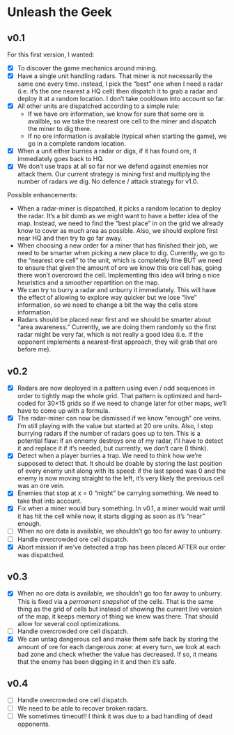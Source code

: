# Unleash the Geek

## v0.1

For this first version, I wanted:

- [x] To discover the game mechanics around mining.
- [x] Have a single unit handling radars. That miner is not necessarily the same one every time.
  instead, I pick the “best” one when I need a radar (i.e. it’s the one nearest a HQ cell) then
  dispatch it to grab a radar and deploy it at a random location. I don’t take cooldown into account
  so far.
- [x] All other units are dispatched according to a simple rule:
  - If we have ore information, we know for sure that some ore is availble, so we take the nearest
    ore cell to the miner and dispatch the miner to dig there.
  - If no ore information is available (typical when starting the game), we go in a complete random
    location.
- [x] When a unit either burries a radar or digs, if it has found ore, it immediately goes back to HQ.
- [x] We don’t use traps at all so far nor we defend against enemies nor attack them. Our current
  strategy is mining first and multiplying the number of radars we dig. No defence / attack
  strategy for v1.0.

Possible enhancements:

- When a radar-miner is dispatched, it picks a random location to deploy the radar. It’s a bit dumb
  as we might want to have a better idea of the map. Instead, we need to find the “best place” in
  on the grid we already know to cover as much area as possible. Also, we should explore first near
  HQ and then try to go far away.
- When choosing a new order for a miner that has finished their job, we need to be smarter when
  picking a new place to dig. Currently, we go to the “nearest ore cell” to the unit, which is
  completely fine BUT we need to ensure that given the amount of ore we know this ore cell has,
  going there won’t overcrowd the cell. Implementing this idea will bring a nice heuristics and a
  smoother repartition on the map.
- We can try to burry a radar and unburry it immediately. This will have the effect of allowing to
  explore way quicker but we lose “live” information, so we need to change a bit the way the cells
  store information.
- Radars should be placed near first and we should be smarter about “area awareness.” Currently, we
  are doing them randomly so the first radar might be very far, which is not really a good idea
  (i.e. if the opponent implements a nearest-first approach, they will grab that ore before me).

## v0.2

- [x] Radars are now deployed in a pattern using even / odd sequences in order to tightly map the whole
  grid. That pattern is optimized and hard-coded for 30×15 grids so if we need to change later for
  other maps, we’ll have to come up with a formula.
- [x] The radar-miner can now be dismissed if we know “enough” ore veins. I’m still playing with the
  value but started at 20 ore units. Also, I stop burrying radars if the number of radars goes up to
  ten. This is a potential flaw: if an ennemy destroys one of my radar, I’ll have to detect it and
  replace it if it’s needed, but currently, we don’t care (I think).
- [x] Detect when a player burries a trap. We need to think how we’re supposed to detect that. It
  should be doable by storing the last position of every enemy unit along with its speed: if the
  last speed was 0 and the enemy is now moving straight to the left, it’s very likely the previous
  cell was an ore vein.
- [x] Enemies that stop at x = 0 “might” be carrying something. We need to take that into account.
- [x] Fix when a miner would bury something. In v0.1, a miner would wait until it has hit the cell
  while now, it starts digging as soon as it’s “near” enough.
- [ ] When no ore data is available, we shouldn’t go too far away to unburry.
- [ ] Handle overcrowded ore cell dispatch.
- [x] Abort mission if we’ve detected a trap has been placed AFTER our order was dispatched.

## v0.3

- [x] When no ore data is available, we shouldn’t go too far away to unburry. This is fixed via a
  _permanent snapshot_ of the cells. That is the same thing as the grid of cells but instead of
  showing the current live version of the map, it keeps memory of thing we knew was there. That
  should allow for several cool optimizations.
- [ ] Handle overcrowded ore cell dispatch.
- [x] We can untag dangerous cell and make them safe back by storing the amount of ore for each
  dangerous zone: at every turn, we look at each bad zone and check whether the value has decreased.
  If so, it means that the enemy has been digging in it and then it’s safe.

## v0.4

- [ ] Handle overcrowded ore cell dispatch.
- [ ] We need to be able to recover broken radars.
- [ ] We sometimes timeout!! I think it was due to a bad handling of dead opponents.
